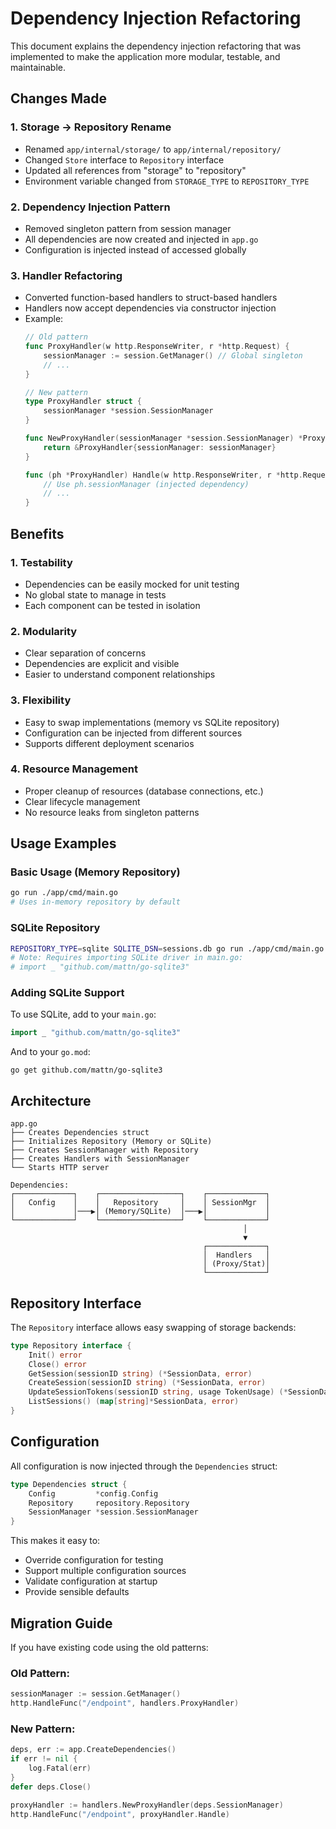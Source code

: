 # Dependency Injection Refactoring

This document explains the dependency injection refactoring that was implemented to make the application more modular, testable, and maintainable.

## Changes Made

### 1. Storage → Repository Rename
- Renamed `app/internal/storage/` to `app/internal/repository/`
- Changed `Store` interface to `Repository` interface
- Updated all references from "storage" to "repository"
- Environment variable changed from `STORAGE_TYPE` to `REPOSITORY_TYPE`

### 2. Dependency Injection Pattern
- Removed singleton pattern from session manager
- All dependencies are now created and injected in `app.go`
- Configuration is injected instead of accessed globally

### 3. Handler Refactoring
- Converted function-based handlers to struct-based handlers
- Handlers now accept dependencies via constructor injection
- Example:
  ```go
  // Old pattern
  func ProxyHandler(w http.ResponseWriter, r *http.Request) {
      sessionManager := session.GetManager() // Global singleton
      // ...
  }
  
  // New pattern
  type ProxyHandler struct {
      sessionManager *session.SessionManager
  }
  
  func NewProxyHandler(sessionManager *session.SessionManager) *ProxyHandler {
      return &ProxyHandler{sessionManager: sessionManager}
  }
  
  func (ph *ProxyHandler) Handle(w http.ResponseWriter, r *http.Request) {
      // Use ph.sessionManager (injected dependency)
      // ...
  }
  ```

## Benefits

### 1. **Testability**
- Dependencies can be easily mocked for unit testing
- No global state to manage in tests
- Each component can be tested in isolation

### 2. **Modularity** 
- Clear separation of concerns
- Dependencies are explicit and visible
- Easier to understand component relationships

### 3. **Flexibility**
- Easy to swap implementations (memory vs SQLite repository)
- Configuration can be injected from different sources
- Supports different deployment scenarios

### 4. **Resource Management**
- Proper cleanup of resources (database connections, etc.)
- Clear lifecycle management
- No resource leaks from singleton patterns

## Usage Examples

### Basic Usage (Memory Repository)
```bash
go run ./app/cmd/main.go
# Uses in-memory repository by default
```

### SQLite Repository
```bash
REPOSITORY_TYPE=sqlite SQLITE_DSN=sessions.db go run ./app/cmd/main.go
# Note: Requires importing SQLite driver in main.go:
# import _ "github.com/mattn/go-sqlite3"
```

### Adding SQLite Support
To use SQLite, add to your `main.go`:
```go
import _ "github.com/mattn/go-sqlite3"
```

And to your `go.mod`:
```
go get github.com/mattn/go-sqlite3
```

## Architecture

```
app.go
├── Creates Dependencies struct
├── Initializes Repository (Memory or SQLite)
├── Creates SessionManager with Repository
├── Creates Handlers with SessionManager
└── Starts HTTP server

Dependencies:
┌─────────────┐    ┌──────────────────┐    ┌─────────────┐
│   Config    │    │   Repository     │    │ SessionMgr  │
│             │───▶│ (Memory/SQLite)  │───▶│             │
└─────────────┘    └──────────────────┘    └─────────────┘
                                                    │
                                                    ▼
                                           ┌─────────────┐
                                           │  Handlers   │
                                           │ (Proxy/Stat)│
                                           └─────────────┘
```

## Repository Interface

The `Repository` interface allows easy swapping of storage backends:

```go
type Repository interface {
    Init() error
    Close() error
    GetSession(sessionID string) (*SessionData, error)
    CreateSession(sessionID string) (*SessionData, error)
    UpdateSessionTokens(sessionID string, usage TokenUsage) (*SessionData, error)
    ListSessions() (map[string]*SessionData, error)
}
```

## Configuration

All configuration is now injected through the `Dependencies` struct:

```go
type Dependencies struct {
    Config         *config.Config
    Repository     repository.Repository
    SessionManager *session.SessionManager
}
```

This makes it easy to:
- Override configuration for testing
- Support multiple configuration sources
- Validate configuration at startup
- Provide sensible defaults

## Migration Guide

If you have existing code using the old patterns:

### Old Pattern:
```go
sessionManager := session.GetManager()
http.HandleFunc("/endpoint", handlers.ProxyHandler)
```

### New Pattern:
```go
deps, err := app.CreateDependencies()
if err != nil {
    log.Fatal(err)
}
defer deps.Close()

proxyHandler := handlers.NewProxyHandler(deps.SessionManager)
http.HandleFunc("/endpoint", proxyHandler.Handle)
``` 